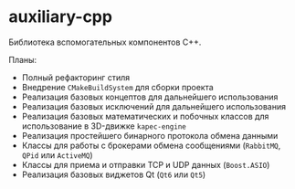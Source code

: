 # auxiliary-cpp

Библиотека вспомогательных компонентов C++.

Планы:

* Полный рефакторинг стиля
* Внедрение `CMakeBuildSystem` для сборки проекта
* Реализация базовых концептов для дальнейшего использования
* Реализация базовых исключений для дальнейшего использования
* Реализация базовых математических и побочных классов для использование в 3D-движке `kapec-engine`
* Реализация простейшего бинарного протокола обмена данными
* Классы для работы с брокерами обмена сообщениями (`RabbitMQ`, `QPid` или `ActiveMQ`)
* Классы для приема и отправки TCP и UDP данных (`Boost.ASIO`)
* Реализация базовых виджетов Qt (`Qt6` или `Qt5`)
